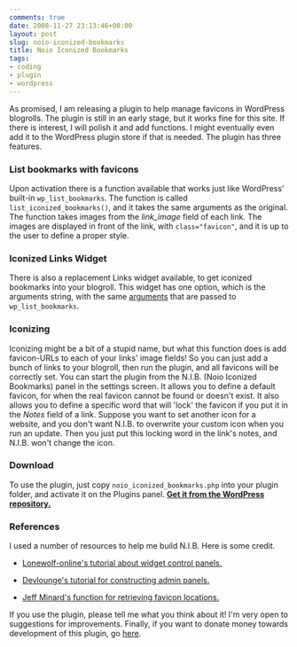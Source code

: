 ```yaml
---
comments: true
date: 2008-11-27 23:13:46+00:00
layout: post
slug: noio-iconized-bookmarks
title: Noio Iconized Bookmarks
tags:
- coding
- plugin
- wordpress
---
```


As promised, I am releasing a plugin to help manage favicons in WordPress blogrolls. The plugin is still in an early stage, but it works fine for this site. If there is interest, I will polish it and add functions. I might eventually even add it to the WordPress plugin store if that is needed. The plugin has three features.


### List bookmarks with favicons

Upon activation there is a function available that works just like WordPress' built-in `wp_list_bookmarks`. The function is called `list_iconized_bookmarks()`, and it takes the same arguments as the original. The function takes images from the _link_image_ field of each link. The images are displayed in front of the link, with `class="favicon"`, and it is up to the user to define a proper style.


### Iconized Links Widget

There is also a replacement Links widget available, to get iconized bookmarks into your blogroll. This widget has one option, which is the arguments string, with the same [arguments](http://codex.wordpress.org/Template_Tags/wp_list_bookmarks) that are passed to `wp_list_bookmarks`. 


### Iconizing

Iconizing might be a bit of a stupid name, but what this function does is add favicon-URLs to each of your links' image fields! So you can just add a bunch of links to your blogroll, then run the plugin, and all favicons will be correctly set. You can start the plugin from the N.I.B. (Noio Iconized Bookmarks) panel in the settings screen. It allows you to define a default favicon, for when the real favicon cannot be found or doesn't exist. It also allows you to define a specific word that will 'lock' the favicon if you put it in the _Notes_ field of a link. Suppose you want to set another icon for a website, and you don't want N.I.B. to overwrite your custom icon when you run an update. Then you just put this locking word in the link's notes, and N.I.B. won't change the icon. 


### Download

To use the plugin, just copy `noio_iconized_bookmarks.php` into your plugin folder, and activate it on the Plugins panel.
**[Get it from the WordPress repository.](http://wordpress.org/extend/plugins/noio-iconized-bookmarks/)**



### References

I used a number of resources to help me build N.I.B. Here is some credit.

	
  * [Lonewolf-online's tutorial about widget control panels.](http://lonewolf-online.net/computers/wordpress/create-widgets-control-panels/)
	
  * [Devlounge's tutorial for constructing admin panels.](http://www.devlounge.net/articles/constructing-an-wordpress-plugin-admin-panel)

  * [Jeff Minard's function for retrieving favicon locations.](http://jrm.cc/)


If you use the plugin, please tell me what you think about it! I'm very open to suggestions for improvements. Finally, if you want to donate money towards development of this plugin, go [here](https://www.paypal.com/cgi-bin/webscr?cmd=_donations&business=donate%40noio%2enl&lc=GB&item_name=noio%2enl%2fnoio%2diconized%2dbookmarks&item_number=plugin%2dpage&currency_code=EUR&bn=PP%2dDonationsBF%3abtn_donateCC_LG_global%2egif%3aNonHosted). 


